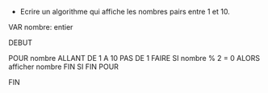 - Ecrire un algorithme qui affiche les nombres pairs entre 1 et 10.

VAR nombre: entier

DEBUT

POUR nombre ALLANT DE 1 A 10 PAS DE 1 FAIRE 
    SI nombre % 2 = 0 ALORS 
        afficher nombre
    FIN SI
FIN POUR

FIN